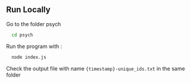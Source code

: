 
## Run Locally

Go to the folder psych

```bash
  cd psych
```
Run the program with :

```bash
  node index.js
```

Check the output file with name `{timestamp}-unique_ids.txt` in the same folder

